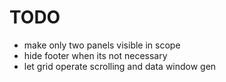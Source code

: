 # TODO
- make only two panels visible in scope
- hide footer when its not necessary
- let grid operate scrolling and data window gen
